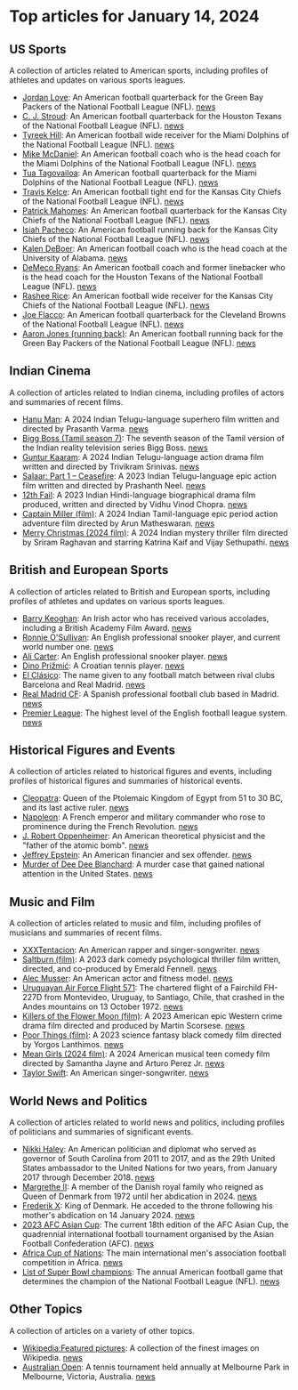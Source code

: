 # Top articles for January 14, 2024

## US Sports
A collection of articles related to American sports, including profiles of athletes and updates on various sports leagues.

- [Jordan Love](https://en.wikipedia.org/wiki/Jordan_Love): An American football quarterback for the Green Bay Packers of the National Football League (NFL). [news](https://www.bing.com/news/search?q=Jordan+Love)
- [C. J. Stroud](https://en.wikipedia.org/wiki/C._J._Stroud): An American football quarterback for the Houston Texans of the National Football League (NFL). [news](https://www.bing.com/news/search?q=C._J._Stroud)
- [Tyreek Hill](https://en.wikipedia.org/wiki/Tyreek_Hill): An American football wide receiver for the Miami Dolphins of the National Football League (NFL). [news](https://www.bing.com/news/search?q=Tyreek+Hill)
- [Mike McDaniel](https://en.wikipedia.org/wiki/Mike_McDaniel): An American football coach who is the head coach for the Miami Dolphins of the National Football League (NFL). [news](https://www.bing.com/news/search?q=Mike+McDaniel)
- [Tua Tagovailoa](https://en.wikipedia.org/wiki/Tua_Tagovailoa): An American football quarterback for the Miami Dolphins of the National Football League (NFL). [news](https://www.bing.com/news/search?q=Tua+Tagovailoa)
- [Travis Kelce](https://en.wikipedia.org/wiki/Travis_Kelce): An American football tight end for the Kansas City Chiefs of the National Football League (NFL). [news](https://www.bing.com/news/search?q=Travis+Kelce)
- [Patrick Mahomes](https://en.wikipedia.org/wiki/Patrick_Mahomes): An American football quarterback for the Kansas City Chiefs of the National Football League (NFL). [news](https://www.bing.com/news/search?q=Patrick+Mahomes)
- [Isiah Pacheco](https://en.wikipedia.org/wiki/Isiah_Pacheco): An American football running back for the Kansas City Chiefs of the National Football League (NFL). [news](https://www.bing.com/news/search?q=Isiah+Pacheco)
- [Kalen DeBoer](https://en.wikipedia.org/wiki/Kalen_DeBoer): An American football coach who is the head coach at the University of Alabama. [news](https://www.bing.com/news/search?q=Kalen+DeBoer)
- [DeMeco Ryans](https://en.wikipedia.org/wiki/DeMeco_Ryans): An American football coach and former linebacker who is the head coach for the Houston Texans of the National Football League (NFL). [news](https://www.bing.com/news/search?q=DeMeco+Ryans)
- [Rashee Rice](https://en.wikipedia.org/wiki/Rashee_Rice): An American football wide receiver for the Kansas City Chiefs of the National Football League (NFL). [news](https://www.bing.com/news/search?q=Rashee+Rice)
- [Joe Flacco](https://en.wikipedia.org/wiki/Joe_Flacco): An American football quarterback for the Cleveland Browns of the National Football League (NFL). [news](https://www.bing.com/news/search?q=Joe+Flacco)
- [Aaron Jones (running back)](https://en.wikipedia.org/wiki/Aaron_Jones_(running_back)): An American football running back for the Green Bay Packers of the National Football League (NFL). [news](https://www.bing.com/news/search?q=Aaron+Jones)

## Indian Cinema
A collection of articles related to Indian cinema, including profiles of actors and summaries of recent films.

- [Hanu Man](https://en.wikipedia.org/wiki/Hanu_Man): A 2024 Indian Telugu-language superhero film written and directed by Prasanth Varma. [news](https://www.bing.com/news/search?q=Hanu+Man)
- [Bigg Boss (Tamil season 7)](https://en.wikipedia.org/wiki/Bigg_Boss_(Tamil_season_7)): The seventh season of the Tamil version of the Indian reality television series Bigg Boss. [news](https://www.bing.com/news/search?q=Bigg+Boss+(Tamil+season+7))
- [Guntur Kaaram](https://en.wikipedia.org/wiki/Guntur_Kaaram): A 2024 Indian Telugu-language action drama film written and directed by Trivikram Srinivas. [news](https://www.bing.com/news/search?q=Guntur+Kaaram)
- [Salaar: Part 1 – Ceasefire](https://en.wikipedia.org/wiki/Salaar:_Part_1_–_Ceasefire): A 2023 Indian Telugu-language epic action film written and directed by Prashanth Neel. [news](https://www.bing.com/news/search?q=Salaar:_Part_1_–_Ceasefire)
- [12th Fail](https://en.wikipedia.org/wiki/12th_Fail): A 2023 Indian Hindi-language biographical drama film produced, written and directed by Vidhu Vinod Chopra. [news](https://www.bing.com/news/search?q=12th+Fail)
- [Captain Miller (film)](https://en.wikipedia.org/wiki/Captain_Miller_(film)): A 2024 Indian Tamil-language epic period action adventure film directed by Arun Matheswaran. [news](https://www.bing.com/news/search?q=Captain+Miller_(film))
- [Merry Christmas (2024 film)](https://en.wikipedia.org/wiki/Merry_Christmas_(2024_film)): A 2024 Indian mystery thriller film directed by Sriram Raghavan and starring Katrina Kaif and Vijay Sethupathi. [news](https://www.bing.com/news/search?q=Merry+Christmas_(2024_film))

## British and European Sports
A collection of articles related to British and European sports, including profiles of athletes and updates on various sports leagues.

- [Barry Keoghan](https://en.wikipedia.org/wiki/Barry_Keoghan): An Irish actor who has received various accolades, including a British Academy Film Award. [news](https://www.bing.com/news/search?q=Barry+Keoghan)
- [Ronnie O'Sullivan](https://en.wikipedia.org/wiki/Ronnie_O'Sullivan): An English professional snooker player, and current world number one. [news](https://www.bing.com/news/search?q=Ronnie+O'Sullivan)
- [Ali Carter](https://en.wikipedia.org/wiki/Ali_Carter): An English professional snooker player. [news](https://www.bing.com/news/search?q=Ali+Carter)
- [Dino Prižmić](https://en.wikipedia.org/wiki/Dino_Prižmić): A Croatian tennis player. [news](https://www.bing.com/news/search?q=Dino+Prižmić)
- [El Clásico](https://en.wikipedia.org/wiki/El_Clásico): The name given to any football match between rival clubs Barcelona and Real Madrid. [news](https://www.bing.com/news/search?q=El+Clásico)
- [Real Madrid CF](https://en.wikipedia.org/wiki/Real_Madrid_CF): A Spanish professional football club based in Madrid. [news](https://www.bing.com/news/search?q=Real+Madrid+CF)
- [Premier League](https://en.wikipedia.org/wiki/Premier_League): The highest level of the English football league system. [news](https://www.bing.com/news/search?q=Premier+League)

## Historical Figures and Events
A collection of articles related to historical figures and events, including profiles of historical figures and summaries of historical events.

- [Cleopatra](https://en.wikipedia.org/wiki/Cleopatra): Queen of the Ptolemaic Kingdom of Egypt from 51 to 30 BC, and its last active ruler. [news](https://www.bing.com/news/search?q=Cleopatra)
- [Napoleon](https://en.wikipedia.org/wiki/Napoleon): A French emperor and military commander who rose to prominence during the French Revolution. [news](https://www.bing.com/news/search?q=Napoleon)
- [J. Robert Oppenheimer](https://en.wikipedia.org/wiki/J._Robert_Oppenheimer): An American theoretical physicist and the "father of the atomic bomb". [news](https://www.bing.com/news/search?q=J._Robert_Oppenheimer)
- [Jeffrey Epstein](https://en.wikipedia.org/wiki/Jeffrey_Epstein): An American financier and sex offender. [news](https://www.bing.com/news/search?q=Jeffrey+Epstein)
- [Murder of Dee Dee Blanchard](https://en.wikipedia.org/wiki/Murder_of_Dee_Dee_Blanchard): A murder case that gained national attention in the United States. [news](https://www.bing.com/news/search?q=Murder_of_Dee_Dee_Blanchard)

## Music and Film
A collection of articles related to music and film, including profiles of musicians and summaries of recent films.

- [XXXTentacion](https://en.wikipedia.org/wiki/XXXTentacion): An American rapper and singer-songwriter. [news](https://www.bing.com/news/search?q=XXXTentacion)
- [Saltburn (film)](https://en.wikipedia.org/wiki/Saltburn_(film)): A 2023 dark comedy psychological thriller film written, directed, and co-produced by Emerald Fennell. [news](https://www.bing.com/news/search?q=Saltburn_(film))
- [Alec Musser](https://en.wikipedia.org/wiki/Alec_Musser): An American actor and fitness model. [news](https://www.bing.com/news/search?q=Alec+Musser)
- [Uruguayan Air Force Flight 571](https://en.wikipedia.org/wiki/Uruguayan_Air_Force_Flight_571): The chartered flight of a Fairchild FH-227D from Montevideo, Uruguay, to Santiago, Chile, that crashed in the Andes mountains on 13 October 1972. [news](https://www.bing.com/news/search?q=Uruguayan+Air_Force_Flight_571)
- [Killers of the Flower Moon (film)](https://en.wikipedia.org/wiki/Killers_of_the_Flower_Moon_(film)): A 2023 American epic Western crime drama film directed and produced by Martin Scorsese. [news](https://www.bing.com/news/search?q=Killers_of_the_Flower_Moon_(film))
- [Poor Things (film)](https://en.wikipedia.org/wiki/Poor_Things_(film)): A 2023 science fantasy black comedy film directed by Yorgos Lanthimos. [news](https://www.bing.com/news/search?q=Poor_Things_(film))
- [Mean Girls (2024 film)](https://en.wikipedia.org/wiki/Mean_Girls_(2024_film)): A 2024 American musical teen comedy film directed by Samantha Jayne and Arturo Perez Jr. [news](https://www.bing.com/news/search?q=Mean_Girls_(2024_film))
- [Taylor Swift](https://en.wikipedia.org/wiki/Taylor_Swift): An American singer-songwriter. [news](https://www.bing.com/news/search?q=Taylor+Swift)

## World News and Politics
A collection of articles related to world news and politics, including profiles of politicians and summaries of significant events.

- [Nikki Haley](https://en.wikipedia.org/wiki/Nikki_Haley): An American politician and diplomat who served as governor of South Carolina from 2011 to 2017, and as the 29th United States ambassador to the United Nations for two years, from January 2017 through December 2018. [news](https://www.bing.com/news/search?q=Nikki+Haley)
- [Margrethe II](https://en.wikipedia.org/wiki/Margrethe_II): A member of the Danish royal family who reigned as Queen of Denmark from 1972 until her abdication in 2024. [news](https://www.bing.com/news/search?q=Margrethe_II)
- [Frederik X](https://en.wikipedia.org/wiki/Frederik_X): King of Denmark. He acceded to the throne following his mother's abdication on 14 January 2024. [news](https://www.bing.com/news/search?q=Frederik_X)
- [2023 AFC Asian Cup](https://en.wikipedia.org/wiki/2023_AFC_Asian_Cup): The current 18th edition of the AFC Asian Cup, the quadrennial international football tournament organised by the Asian Football Confederation (AFC). [news](https://www.bing.com/news/search?q=2023+AFC_Asian_Cup)
- [Africa Cup of Nations](https://en.wikipedia.org/wiki/Africa_Cup_of_Nations): The main international men's association football competition in Africa. [news](https://www.bing.com/news/search?q=Africa+Cup_of_Nations)
- [List of Super Bowl champions](https://en.wikipedia.org/wiki/List_of_Super_Bowl_champions): The annual American football game that determines the champion of the National Football League (NFL). [news](https://www.bing.com/news/search?q=List_of_Super_Bowl_champions)

## Other Topics
A collection of articles on a variety of other topics.

- [Wikipedia:Featured pictures](https://en.wikipedia.org/wiki/Wikipedia:Featured_pictures): A collection of the finest images on Wikipedia. [news](https://www.bing.com/news/search?q=Wikipedia:Featured+pictures)
- [Australian Open](https://en.wikipedia.org/wiki/Australian_Open): A tennis tournament held annually at Melbourne Park in Melbourne, Victoria, Australia. [news](https://www.bing.com/news/search?q=Australian_Open)
